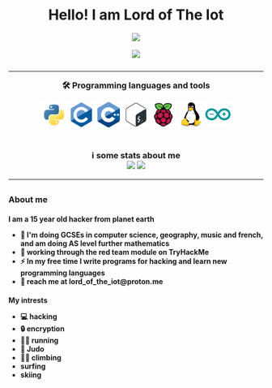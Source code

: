 <!DOCTYPE html>
<html>
  
<body>
  
<div align="center">
<h1>
  Hello! I am Lord of The Iot
</h1>

![](https://media.tenor.com/3bTxZ4HdrysAAAAC/pixels-neon.gif)

![](https://komarev.com/ghpvc/?username=Lord-of-the-IoT&style=flat-square&color=grey)
<h3>

  ---

  🛠️ Programming languages and tools
  <div>
    <img src="https://github.com/devicons/devicon/blob/master/icons/python/python-original.svg" height="50">
    <img src="https://github.com/devicons/devicon/blob/master/icons/c/c-original.svg" height="50">
    <img src="https://github.com/devicons/devicon/blob/master/icons/cplusplus/cplusplus-original.svg" height="50">
    <img src="https://github.com/devicons/devicon/blob/master/icons/bash/bash-original.svg" height="50">
    <img src="https://github.com/devicons/devicon/blob/master/icons/raspberrypi/raspberrypi-original.svg" height="50">
    <img src="https://github.com/devicons/devicon/blob/master/icons/linux/linux-original.svg" height="50">
    <img src="https://github.com/devicons/devicon/blob/master/icons/arduino/arduino-original.svg" height="50">
  </div>
  </br></br>
  ℹ️ some stats about me
  </br>
  <img src="https://github-readme-stats.vercel.app/api/?username=Lord-of-the-IoT&theme=radical" height="140">
  <img src="https://github-readme-stats.vercel.app/api/top-langs/?username=Lord-of-the-IoT&layout=compact&theme=radical" height="140">
</div>

---

<h2>
  <h3>
  About me
    <h4>
      I am a 15 year old hacker from planet earth
      <ul>
        <li>
          🔭 I'm doing GCSEs in computer science, geography, music and french, and am doing AS level further mathematics
        </li>
        <li>
          🌱 working through the red team module on TryHackMe
        </li>
        <li>
          ⚡ In my free time I write programs for hacking and learn new programming languages
        </li>
        <li>
          📧 reach me at lord_of_the_iot@proton.me
        </li>
      </lu>
    </h4>
    <h4>
      My intrests
      <ul>
        <li>
          💻 hacking
        </li>
        <li>
          🔒 encryption
        </li>
        <li>
          🏃‍♂️ running
        </li>
        <li>
          🥋 Judo
        </li>
        <li>
          🧗‍♂️ climbing
        </li>
        <li>
          surfing
        </li>
        <li>
          skiing
        </li>
      </ul>
  </h4>
</h2>
  
</body>
</html>
